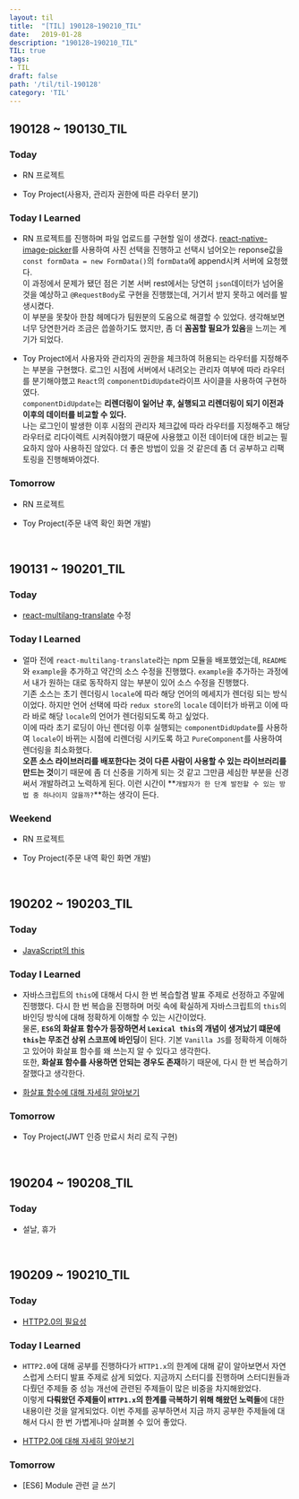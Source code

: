 ```yaml
---
layout: til
title:  "[TIL] 190128~190210_TIL"
date:   2019-01-28
description: "190128~190210_TIL"
TIL: true
tags:
- TIL
draft: false
path: '/til/til-190128'
category: 'TIL'
---
```


## 190128 ~ 190130_TIL

### Today 

- RN 프로젝트

- Toy Project(사용자, 관리자 권한에 따른 라우터 분기)

### Today I Learned

- RN 프로젝트를 진행하며 파일 업로드를 구현할 일이 생겼다. [react-native-image-picker](https://www.npmjs.com/package/react-native-image-picker)를 사용하여 사진 선택을 진행하고 선택시 넘어오는 reponse값을 `const formData = new FormData()`의 `formData`에 append시켜 서버에 요청했다. <br/>이 과정에서 문제가 됐던 점은 기본 서버 rest에서는 당연히 `json`데이터가 넘어올 것을 예상하고 `@RequestBody`로 구현을 진행했는데, 거기서 받지 못하고 에러를 발생시켰다. <br/>이 부분을 못찾아 한참 헤메다가 팀원분의 도움으로 해결할 수 있었다. 생각해보면 너무 당연한거라 조금은 씁쓸하기도 했지만, 좀 더 **꼼꼼할 필요가 있음**을 느끼는 계기가 되었다.

- Toy Project에서 사용자와 관리자의 권한을 체크하여 허용되는 라우터를 지정해주는 부분을 구현했다. 로그인 시점에 서버에서 내려오는 관리자 여부에 따라 라우터를 분기해야했고 `React`의 `componentDidUpdate`라이프 사이클을 사용하여 구현하였다. <br/>`componentDidUpdate`는 **리렌더링이 일어난 후, 실행되고 리렌더링이 되기 이전과 이후의 데이터를 비교할 수 있다.** <br/> 나는 로그인이 발생한 이후 시점의 관리자 체크값에 따라 라우터를 지정해주고 해당 라우터로 리다이렉트 시켜줘야했기 때문에 사용했고 이전 데이터에 대한 비교는 필요하지 않아 사용하진 않았다. 더 좋은 방법이 있을 것 같은데 좀 더 공부하고 리팩토링을 진행해봐야겠다.

### Tomorrow

- RN 프로젝트

- Toy Project(주문 내역 확인 화면 개발)

<br/>

## 190131 ~ 190201_TIL

### Today 

- [react-multilang-translate](https://github.com/BKJang/react-multilang-translate) 수정

### Today I Learned

- 얼마 전에 `react-multilang-translate`라는 npm 모듈을 배포했었는데, `README`와 `example`을 추가하고 약간의 소스 수정을 진행했다. `example`을 추가하는 과정에서 내가 원하는 대로 동작하지 않는 부분이 있어 소스 수정을 진행했다. <br/>기존 소스는 초기 렌더링시 `locale`에 따라 해당 언어의 메세지가 렌더링 되는 방식이었다. 하지만 언어 선택에 따라 `redux store`의 `locale` 데이터가 바뀌고 이에 따라 바로 해당 `locale`의 언어가 렌더링되도록 하고 싶었다. <br/>이에 따라 초기 로딩이 아닌 렌더링 이후 실행되는 `componentDidUpdate`를 사용하여 `locale`이 바뀌는 시점에 리렌더링 시키도록 하고 `PureComponent`를 사용하여 렌더링을 최소화했다.<br/>**오픈 소스 라이브러리를 배포한다는 것이 다른 사람이 사용할 수 있는 라이브러리를 만드는 것**이기 때문에 좀 더 신중을 기하게 되는 것 같고 그만큼 세심한 부분을 신경써서 개발하려고 노력하게 된다. 이런 시간이 **`개발자가 한 단계 발전할 수 있는 방법 중 하나이지 않을까?`**하는 생각이 든다.

### Weekend

- RN 프로젝트

- Toy Project(주문 내역 확인 화면 개발)

<br/>

## 190202 ~ 190203_TIL

### Today 

- [JavaScript의 this](https://github.com/Im-D/Dev-Docs/blob/master/Javascript/JavaScript%EC%9D%98%20this.md)

### Today I Learned

- 자바스크립트의 `this`에 대해서 다시 한 번 복습할겸 발표 주제로 선정하고 주말에 진행했다. 다시 한 번 복습을 진행하며 머릿 속에 확실하게 자바스크립트의 `this`의 바인딩 방식에 대해 정확하게 이해할 수 있는 시간이었다.<br/> 물론, **`ES6`의 화살표 함수가 등장하면서 `Lexical this`의 개념이 생겨났기 떄문에 `this`는 무조건 상위 스코프에 바인딩**이 된다. 기본 `Vanilla JS`를 정확하게 이해하고 있어야 화살표 함수를 왜 쓰는지 알 수 있다고 생각한다. <br/>또한, **화살표 함수를 사용하면 안되는 경우도 존재**하기 때문에, 다시 한 번 복습하기 잘했다고 생각한다.

- [화살표 함수에 대해 자세히 알아보기](https://bkdevlog.netlify.com/posts/arrow-function)

### Tomorrow

- Toy Project(JWT 인증 만료시 처리 로직 구현)

<br/>

## 190204 ~ 190208_TIL

### Today 

- 설날, 휴가

<br/>

## 190209 ~ 190210_TIL

### Today 

- [HTTP2.0의 필요성](https://github.com/Im-D/Dev-Docs/blob/master/Performance/HTTP2.0%EC%9D%98%20%ED%95%84%EC%9A%94%EC%84%B1.md)

### Today I Learned

- `HTTP2.0`에 대해 공부를 진행하다가 `HTTP1.x`의 한계에 대해 같이 알아보면서 자연스럽게 스터디 발표 주제로 삼게 되었다. 지금까지 스터디를 진행하며 스터디원들과 다뤘던 주제들 중 성능 개선에 관련된 주제들이 많은 비중을 차지해왔었다.<br/>이렇게 **다뤄왔던 주제들이 `HTTP1.x`의 한계를 극복하기 위해 해왔던 노력들**에 대한 내용이란 것을 알게되었다. 이번 주제를 공부하면서 지금 까지 공부한 주제들에 대해서 다시 한 번 가볍게나마 살펴볼 수 있어 좋았다.

- [HTTP2.0에 대해 자세히 알아보기](https://github.com/Im-D/Dev-Docs/blob/master/Browser/HTTP2_Websocket.md)

### Tomorrow

- [ES6] Module 관련 글 쓰기

<br/>
